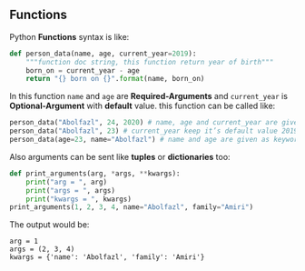## Functions
Python __Functions__ syntax is like:
```python
def person_data(name, age, current_year=2019):
    """function doc string, this function return year of birth"""
    born_on = current_year - age
    return "{} born on {}".format(name, born_on)
```
In this function `name` and `age` are __Required-Arguments__ and
`current_year` is __Optional-Argument__ with __default__ value.
this function can be called like:
```python
person_data("Abolfazl", 24, 2020) # name, age and current_year are given
person_data("Abolfazl", 23) # current_year keep it’s default value 2019
person_data(age=23, name="Abolfazl") # name and age are given as keywords
```
Also arguments can be sent like __tuples__ or __dictionaries__ too:
```python
def print_arguments(arg, *args, **kwargs):
    print("arg = ", arg)
    print("args = ", args)
    print("kwargs = ", kwargs)
print_arguments(1, 2, 3, 4, name="Abolfazl", family="Amiri")
```
The output would be:
```
arg = 1
args = (2, 3, 4)
kwargs = {'name': 'Abolfazl', 'family': 'Amiri'}
```
